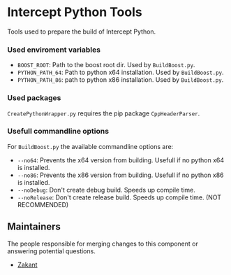 Intercept Python Tools
======

Tools used to prepare the build of Intercept Python.


### Used enviroment variables
 - `BOOST_ROOT`: Path to the boost root dir. Used by `BuildBoost.py`.
 - `PYTHON_PATH_64`: Path to python x64 installation. Used by `BuildBoost.py`.
 - `PYTHON_PATH_86`: path to python x86 installation. Used by `BuildBoost.py`.
 
 
### Used packages
`CreatePythonWrapper.py` requires the pip package `CppHeaderParser`.

### Usefull commandline options
For `BuildBoost.py` the available commandline options are:
 - `--no64`: Prevents the x64 version from building. Usefull if no python x64 is installed.
 - `--no86`: Prevents the x86 version from building. Usefull if no python x86 is installed.
 - `--noDebug`: Don't create debug build. Speeds up compile time.
 - `--noRelease`: Don't create release build. Speeds up compile time. (NOT RECOMMENDED)

## Maintainers

The people responsible for merging changes to this component or answering potential questions.

- [Zakant](https://github.com/Zakant)